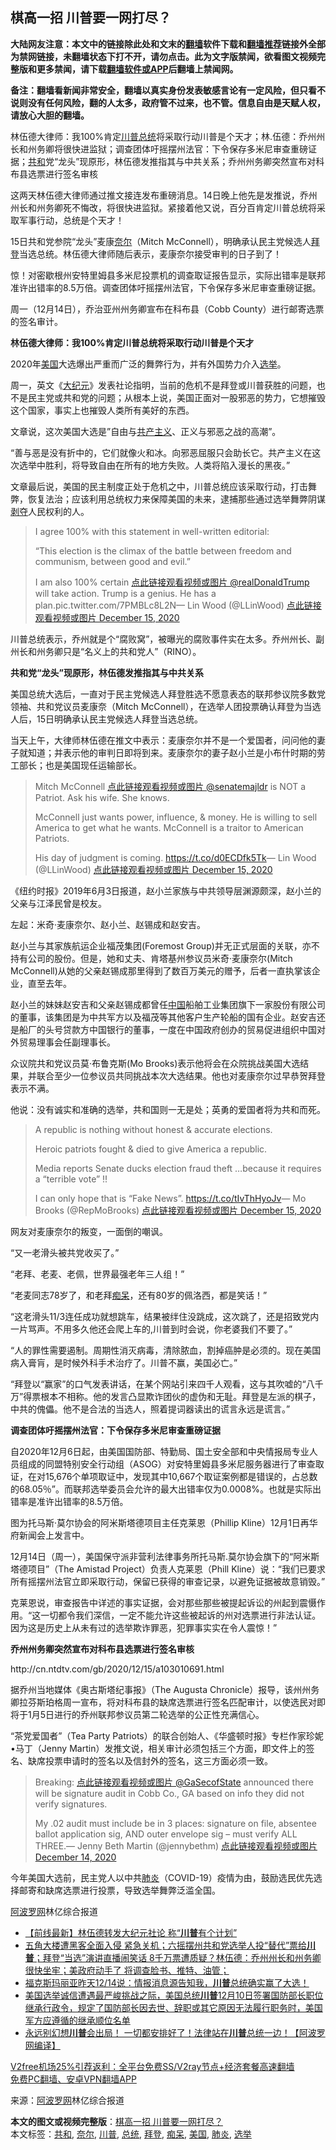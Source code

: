  <h2>棋高一招 川普要一网打尽？</h2> <p class="notice"><b>大陆网友注意：本文中的链接除此处和文末的<a href="https://github.com/bannedbook/fanqiang" >翻墙</a>软件下载和<a href="https://github.com/killgcd/justmysocks/blob/master/README.md">翻墙推荐</a>链接外全部为禁网链接，未翻墙状态下打不开，请勿点击。此为文字版禁闻，欲看图文视频完整版和更多禁闻，请下载<a href="https://github.com/bannedbook/fanqiang">翻墙软件或APP</a>后翻墙上禁闻网。</p><p>备注：翻墙看新闻非常安全，翻墙以真实身份发表敏感言论有一定风险，但只看不说则没有任何风险，翻的人太多，政府管不过来，也不管。信息自由是天赋人权，请放心大胆的翻墙。</b></p>  <div class="entry"> <p id="summary">林伍德大律师：我100%肯定<a href="https://www.bannedbook.org/bnews/tag/%e5%b7%9d%e6%99%ae/" class="st_tag internal_tag" rel="tag" title="标签 川普 下的日志">川普</a><a href="https://www.bannedbook.org/bnews/tag/%e6%80%bb%e7%bb%9f/" class="st_tag internal_tag" rel="tag" title="标签 总统 下的日志">总统</a>将采取行动川普是个天才；林.伍德：乔州州长和州务卿将很快进监狱；调查团体吁摇摆州法官：下令保存多米尼审查重磅证据；<a href="https://www.bannedbook.org/bnews/tag/%E5%85%B1%E5%92%8C/" class="st_tag internal_tag" rel="tag" title="标签 共和 下的日志">共和</a>党“龙头”现原形，林伍德发推指其与中共关系；乔州州务卿突然宣布对科布县选票进行签名审核</p> <p>这两天林伍德大律师通过推文接连发布重磅消息。14日晚上他先是发推说，乔州州长和州务卿死不悔改，将很快进监狱。紧接着他又说，百分百肯定川普总统将采取军事行动，总统是个天才！</p> <p>15日共和党参院“龙头”麦康<a href="https://www.bannedbook.org/bnews/tag/%E5%A5%88%E5%B0%94/" class="st_tag internal_tag" rel="tag" title="标签 奈尔 下的日志">奈尔</a>（Mitch McConnell），明确承认民主党候选人<a href="https://www.bannedbook.org/bnews/tag/%e6%8b%9c%e7%99%bb/" class="st_tag internal_tag" rel="tag" title="标签 拜登 下的日志">拜登</a>当选总统。林伍德大律师随后表示，麦康奈尔接受审判的日子到了！</p> <p>惊！对密歇根州安特里姆县多米尼投票机的调查取证报告显示，实际出错率是联邦准许出错率的8.5万倍。调查团体吁摇摆州法官，下令保存多米尼审查重磅证据。</p> <p>周一（12月14日），乔治亚州州务卿宣布在科布县（Cobb County）进行邮寄选票的签名审计。</p> <p><strong>林伍德大律师：我100%肯定川普总统将采取行动川普是个天才</strong></p> <p>2020年<a href="https://www.bannedbook.org/bnews/tag/%e7%be%8e%e5%9b%bd/" class="st_tag internal_tag" rel="tag" title="标签 美国 下的日志">美国</a>大选爆出严重而广泛的舞弊行为，并有外国势力介入<a href="https://www.bannedbook.org/bnews/tag/%e9%80%89%e4%b8%be/" class="st_tag internal_tag" rel="tag" title="标签 选举 下的日志">选举</a>。</p> <p>周一，英文《<span class='wp_keywordlink_affiliate'><a href="http://www.epochtimes.com/" title="大纪元" target="_blank">大纪元</a></span>》发表社论指明，当前的危机不是拜登或川普获胜的问题，也不是民主党或共和党的问题；从根本上说，美国正面对一股邪恶的势力，它想摧毁这个国家，事实上也摧毁人类所有美好的东西。</p> <p>文章说，这次美国大选是&#8221;自由与<span class='wp_keywordlink'><a href="https://www.bannedbook.org/forum2/topic6177.html" title="《共产主义的终极目的》" target="_blank">共产主义</a></span>、正义与邪恶之战的高潮&#8221;。</p> <p>&#8220;善与恶是没有折中的，它们就像火和冰。向邪恶屈服只会助长它。共产主义在这次选举中胜利，将导致自由在所有的地方失败。人类将陷入漫长的黑夜。&#8221;</p> <p>文章最后说，美国的民主制度正处于危机之中，川普总统应该采取行动，打击舞弊，恢复法治；应该利用总统权力来保障美国的未来，逮捕那些通过选举舞弊阴谋<span class='wp_keywordlink'><a href="https://www.bannedbook.org/forum2/topic21.html" title="《剥夺》 黄建民 著" target="_blank">剥夺</a></span>人民权利的人。</p> <blockquote><p>I agree 100% with this statement in well-written editorial:</p> <p>“This election is the climax of the battle between freedom and communism, between good and evil.”</p>  <p>I am also 100% certain <a href="https://twitter.com/realDonaldTrump?ref_src=twsrc%5Etfw">点此链接观看视频或图片 @realDonaldTrump</a> will take action. Trump is a genius. He has a plan.pic.twitter.com/7PMBLc8L2N— Lin Wood (@LLinWood) <a href="https://twitter.com/LLinWood/status/1338715369566048256?ref_src=twsrc%5Etfw">点此链接观看视频或图片 December 15, 2020</a></p></blockquote> <p>川普总统表示，乔州就是个“腐败窝”，被曝光的腐败事件实在太多。乔州州长、副州长和州务卿只是“名义上的共和党人”（RINO）。</p> <p><strong>共和党“龙头”现原形，林伍德发推指其与中共关系</strong></p> <p>美国总统大选后，一直对于民主党候选人拜登胜选不愿意表态的联邦参议院多数党领袖、共和党议员麦康奈（Mitch McConnell），在选举人团投票确认拜登为当选人后，15日明确承认民主党候选人拜登当选总统。</p> <p>当天上午，大律师林伍德在推文中表示：麦康奈尔并不是一个爱国者，问问他的妻子就知道；并表示他的审判日即将到来。麦康奈尔的妻子赵小兰是小布什时期的劳工部长；也是美国现任运输部长。</p> <blockquote><p>Mitch McConnell <a href="https://twitter.com/senatemajldr?ref_src=twsrc%5Etfw">点此链接观看视频或图片 @senatemajldr</a> is NOT a Patriot. Ask his wife. She knows.</p> <p>McConnell just wants power, influence, &amp; money. He is willing to sell America to get what he wants. McConnell is a traitor to American Patriots.</p> <p>His day of judgment is coming. <a href="https://t.co/d0ECDfk5Tk">https://t.co/d0ECDfk5Tk</a>— Lin Wood (@LLinWood) <a href="https://twitter.com/LLinWood/status/1338914009660133378?ref_src=twsrc%5Etfw">点此链接观看视频或图片 December 15, 2020</a></p></blockquote> <p>《纽约时报》2019年6月3日报道，赵小兰家族与中共领导层渊源颇深，赵小兰的父亲与江泽民曾是校友。</p> <p>左起：米奇·麦康奈尔、赵小兰、赵锡成和赵安吉。</p> <p>赵小兰与其家族航运企业福茂集团(Foremost Group)并无正式层面的关联，亦不持有公司的股份。但是，她和丈夫、肯塔基州参议员米奇·麦康奈尔(Mitch McConnell)从她的父亲赵锡成那里得到了数百万美元的赠予，后者一直执掌该企业，直至去年。</p> <p>赵小兰的妹妹赵安吉和父亲赵锡成都曾任<span class='wp_keywordlink_affiliate'><a href="https://www.bannedbook.org/" title="中国" target="_blank">中国</a></span>船舶工业集团旗下一家股份有限公司的董事，该集团是为中共军方以及福茂等其他客户生产轮船的国有企业。赵安吉还是船厂的头号贷款方中国银行的董事，一度在中国政府创办的贸易促进组织中国对外贸易理事会任副理事长。</p> <p>众议院共和党议员莫·布鲁克斯(Mo Brooks)表示他将会在众院挑战美国大选结果，并联合至少一位参议员共同挑战本次大选结果。他也对麦康奈尔过早恭贺拜登表示不满。</p>  <p>他说：没有诚实和准确的选举，共和国则一无是处；英勇的爱国者将为共和而死。</p> <blockquote><p>A republic is nothing without honest &amp; accurate elections.</p> <p>Heroic patriots fought &amp; died to give America a republic.</p> <p>Media reports Senate ducks election fraud theft &#8230;because it requires a “terrible vote” !!</p> <p>I can only hope that is “Fake News”. <a href="https://t.co/tIvThHyoJv">https://t.co/tIvThHyoJv</a>— Mo Brooks (@RepMoBrooks) <a href="https://twitter.com/RepMoBrooks/status/1338952080061554691?ref_src=twsrc%5Etfw">点此链接观看视频或图片 December 15, 2020</a></p></blockquote> <p>网友对麦康奈尔的叛变，一面倒的嘲讽。</p> <p>“又一老滑头被共党收买了。”</p> <p>“老拜、老麦、老佩，世界最强老年三人组！”</p> <p>“老麦同志78岁了，和老拜<a href="https://www.bannedbook.org/bnews/tag/%E7%97%B4%E5%91%86/" class="st_tag internal_tag" rel="tag" title="标签 痴呆 下的日志">痴呆</a>，还有80岁的佩洛西，都是笑话！”</p> <p>“这老滑头11/3连任成功就想跳车，结果被绊住没跳成，这次跳了，还是招致党内一片骂声。不用多久他还会爬上车的,川普到时会说，你老婆我们不要了。”</p> <p>“人的罪性需要遏制。周期性消灭病毒，清除脓血，割掉癌肿是必须的。现在美国病入膏肓，是时候外科手术治疗了。川普不赢，美国必亡。”</p> <p>“拜登以“赢家”的口气发表讲话，在某个网站引来四千人观看，这与其吹嘘的“八千万”得票根本不相称。他的发言凸显欺诈团伙的虚伪和无耻。拜登是左派的棋子，中共的傀儡。他不是合法的当选人，照着提词器读出的谎言永远是谎言。”</p> <p><strong>调查团体吁摇摆州法官：下令保存多米尼审查重磅证据</strong></p>  <p>自2020年12月6日起，由美国国防部、特勤局、国土安全部和中央情报局专业人员组成的同盟特别安全行动组（ASOG）对安特里姆县多米尼服务器进行了审查取证，在对15,676个单项取证中，发现其中10,667个取证案例都是错误的，占总数的68.05％”。而联邦选举委员会允许的最大出错率仅为0.0008%。也就是实际出错率是准许出错率的8.5万倍。</p> <p>图为托马斯‧莫尔协会的阿米斯塔德项目主任克莱恩（Phillip Kline）12月1日再华府新闻会上发言中。</p> <p>12月14日（周一），美国保守派非营利法律事务所托马斯.莫尔协会旗下的“阿米斯塔德项目”（The Amistad Project）负责人克莱恩（Phill Kline）说：“我们已要求所有摇摆州法官立即采取行动，保留已获得的审查记录，以避免证据被故意销毁。”</p> <p>克莱恩说，审查报告中详述的事实证据，会对那些那些被提起诉讼的州起到震慑作用。“这一切都令我们深信，一定不能允许这些被起诉的州对选票进行非法认证。因为这是历史上从未有过的选举欺诈罪恶，犯罪事实实在令人震惊！”</p> <p><strong>乔州州务卿突然宣布对科布县选票进行签名审核</strong></p> <p>http://cn.ntdtv.com/gb/2020/12/15/a103010691.html</p> <p>据乔州当地媒体《奥古斯塔纪事报》（The Augusta Chronicle）报导，该州州务卿拉芬斯珀格周一宣布，将对科布县的缺席选票进行签名匹配审计，以使选民对即将于1月5日进行的乔州联邦参议员第二轮选举的公正性充满信心。</p> <p>“茶党爱国者”（Tea Party Patriots）的联合创始人、《华盛顿时报》专栏作家珍妮•马丁（Jenny Martin）发推文说，相关审计必须包括三个方面，即文件上的签名、缺席投票申请时的签名以及信封外的签名，这三方面必须一致。</p> <blockquote><p>Breaking:    <a href="https://twitter.com/GaSecofState?ref_src=twsrc%5Etfw">点此链接观看视频或图片 @GaSecofState</a> announced there will be signature audit in Cobb Co., GA based on info they did not verify signatures.</p> <p>My .02 audit must include be in 3 places: signature on file, absentee ballot application sig, AND outer envelope sig &#8211; must verify ALL THREE.— Jenny Beth Martin (@jennybethm) <a href="https://twitter.com/jennybethm/status/1338571098359799816?ref_src=twsrc%5Etfw">点此链接观看视频或图片 December 14, 2020</a></p></blockquote> <p>今年美国大选前，民主党人以中共<a href="https://www.bannedbook.org/bnews/tag/%e8%82%ba%e7%82%8e/" class="st_tag internal_tag" rel="tag" title="标签 肺炎 下的日志">肺炎</a>（COVID-19）疫情为由，鼓励选民优先选择邮寄和缺席选票进行投票，导致选举舞弊泛滥全国。</p> <p><span class='wp_keywordlink_affiliate'><a href="https://www.aboluowang.com/" title="阿波罗网" target="_blank">阿波罗网</a></span>林亿综合报道</p> <p></p>  <p></p> <ul class='op-related-articles' title='相关阅读'> <li><a href='https://www.bannedbook.org/bnews/bannedvideo/20201216/1449121.html' target='_blank'>【前线最新】林伍德转发大纪元社论 称“<b>川普</b>有个计划”</a></li> <li><a href='https://www.bannedbook.org/bnews/bannedvideo/20201216/1449118.html' target='_blank'>五角大楼遭黑客全面入侵 紧急关机；六摇摆州共和党选举人投“替代”票给<b>川普</b>；拜登“当选”演讲直播闹笑话 8千万票遭质疑？林伍德：乔州州长和州务卿 很快坐牢；美政府动手了 将调查脸书、推特、油管；</a></li> <li><a href='https://www.bannedbook.org/bnews/bannedvideo/20201216/1449079.html' target='_blank'>福克斯玛丽亚昨天12/14说：情报消息源告知我，<b>川普</b>总统确实赢了大选！</a></li> <li><a href='https://www.bannedbook.org/bnews/bannedvideo/20201216/1449031.html' target='_blank'>美国选举诚信遭遇最严峻挑战之际，美国总统<b>川普</b>12月10日签署国防部长职位继承行政令，规定了国防部长因去世、辞职或其它原因无法履行职务时，美国军方应遵循的继承顺位名单</a></li> <li><a href='https://www.bannedbook.org/bnews/topimagenews/20201216/1449015.html' target='_blank'>永远别幻想<b>川普</b>会出局！ 一切都安排好了！法律站在<b>川普</b>总统一边！【阿波罗网编译】</a></li> </ul> <p class="texttj"> <a href="https://github.com/bannedbook/fanqiang/wiki/V2ray%E6%9C%BA%E5%9C%BA" target="_blank">V2free机场25%引荐返利：全平台免费SS/V2ray节点+经济套餐高速翻墙</a><br/> <a href="https://github.com/bannedbook/fanqiang/wiki/%E7%A6%81%E9%97%BB%E7%BD%91%E5%AE%89%E5%8D%93%E7%BF%BB%E5%A2%99%E6%96%B0%E9%97%BBAPP" target="_blank">免费PC翻墙、安卓VPN翻墙APP</a></p><p> 来源：<a href="https://www.aboluowang.com/2020/1216/1534764.html" target="_blank">阿波罗网</a>林亿综合报道 </p><a name='sharetosocial'></a>       <div><b>本文的图文或视频完整版</b>：<a href='https://www.bannedbook.org/bnews/topimagenews/20201216/1449151.html'>棋高一招 川普要一网打尽？</a></div>  </div><!--END ENTRY--> <div class="postfooter"> <div>本文标签：<a href="https://www.bannedbook.org/bnews/tag/%E5%85%B1%E5%92%8C/" rel="tag">共和</a>, <a href="https://www.bannedbook.org/bnews/tag/%E5%A5%88%E5%B0%94/" rel="tag">奈尔</a>, <a href="https://www.bannedbook.org/bnews/tag/%e5%b7%9d%e6%99%ae/" rel="tag">川普</a>, <a href="https://www.bannedbook.org/bnews/tag/%e6%80%bb%e7%bb%9f/" rel="tag">总统</a>, <a href="https://www.bannedbook.org/bnews/tag/%e6%8b%9c%e7%99%bb/" rel="tag">拜登</a>, <a href="https://www.bannedbook.org/bnews/tag/%E7%97%B4%E5%91%86/" rel="tag">痴呆</a>, <a href="https://www.bannedbook.org/bnews/tag/%e7%be%8e%e5%9b%bd/" rel="tag">美国</a>, <a href="https://www.bannedbook.org/bnews/tag/%e8%82%ba%e7%82%8e/" rel="tag">肺炎</a>, <a href="https://www.bannedbook.org/bnews/tag/%e9%80%89%e4%b8%be/" rel="tag">选举</a></div>  </div><!--END POSTFOOTER--> 